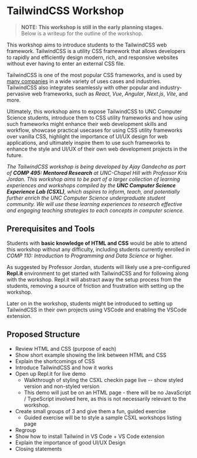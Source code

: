 # TailwindCSS Workshop

> **NOTE: This workshop is still in the early planning stages.**<br/>Below is a writeup for the outline of the workshop.

This workshop aims to introduce students to the TailwindCSS web framework. TailwindCSS is a utility CSS framework that allows developers to rapidly and efficiently design modern, rich, and responsive websites without ever having to enter an external CSS file. 

TailwindCSS is one of the most popular CSS frameworks, and is used by [many companies](https://tailwindcss.com/showcase) in a wide variety of uses cases and industries. TailwindCSS also integrates seamlessly with other popular and industry-pervasive web frameworks, such as *React*, *Vue*, *Angular*, *Next.js*, *Vite*, and more.

Ultimately, this workshop aims to expose TailwindCSS to UNC Computer Science students, introduce them to CSS utility frameworks and how using such frameworks might enhance their web development skills and workflow, showcase practical usecases for using CSS utility frameworks over vanilla CSS, highlight the importance of UI/UX design for web applications, and ultimately inspire them to use such frameworks to enhance the style and UI/UX of their own web development projects in the future.

*The TailwindCSS workshop is being developed by Ajay Gandecha as part of **COMP 495: Mentored Research** at UNC-Chapel Hill with Professor Kris Jordan. This workshop aims to be part of a larger collection of learning experiences and workshops compiled by the **UNC Computer Science Experience Lab (CSXL)**, which aspires to inform, teach, and potentially further enrich the UNC Computer Science undergraduate student community. We will use these learning experiences to research effective and engaging teaching strategies to each concepts in computer science.*

## Prerequisites and Tools

Students with **basic knowledge of HTML and CSS** would be able to attend this workshop without any difficulty, including students currently enrolled in *COMP 110: Introduction to Programming and Data Science* or higher.

As suggested by Professor Jordan, students will likely use a pre-configured **Repl.it** environment to get started with TailwindCSS and for following along with the workshop. Repl.it will abstract away the setup process from the students, removing a source of friction and frustration with setting up the workshop.

Later on in the workshop, students might be introduced to setting up TailwindCSS in their own projects using VSCode and enabling the VSCode extension.

## Proposed Structure

- Review HTML and CSS (purpose of each)
- Show short example showing the link between HTML and CSS
- Explain the shortcomings of CSS
- Introduce TailwindCSS and how it works
- Open up Repl.it for live demo
  - Walkthrough of styling the CSXL checkin page live -- show styled version and non-styled version
  - This demo will just be on an HTML page - there will be no JavaScript / TypeScript involved here, as this is not necessarily relevant to the workshop.
- Create small groups of 3 and give them a fun, guided exercise
  - Guided exercise will be to style a sample CSXL workshops listing page
- Regroup
- Show how to install Tailwind in VS Code + VS Code extension
- Explain the importance of good UI/UX Design
- Closing statements
